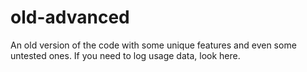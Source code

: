 # old-advanced
An old version of the code with some unique features and even some untested ones. If you need to log usage data, look here.
